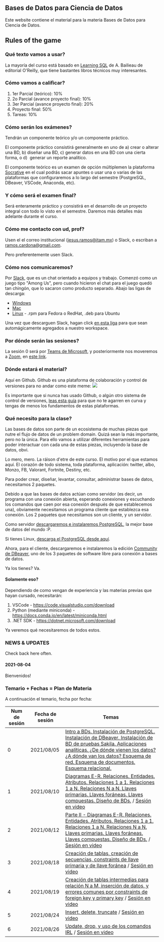 ## Bases de Datos para Ciencia de Datos

Este website contiene el material para la materia Bases de Datos para Ciencia de Datos.

##   Rules of the game

### Qué texto vamos a usar?

La mayoría del curso está basado en [Learning SQL](https://www.r-5.org/files/books/computers/languages/sql/mysql/Alan_Beaulieu-Learning_SQL-EN.pdf) de A. Bailieau de editorial O'Reilly, que tiene bastantes libros técnicos muy interesantes.

### Cómo vamos a calificar?

1. 1er Parcial (teórico): 10%
2. 2o Parcial (avance proyecto final): 10%
3. 3er Parcial (avance proyecto final): 20%
4. Proyecto final: 50%
5. Tareas: 10%

### Cómo serán los exámenes?
Tendrán un componente teórico y/o un componente práctico.

El componente práctico consistirá generalmente en uno de a) crear o alterar una BD, b) diseñar una BD, c) generar datos en una BD con una cierta forma, o d)  generar un reporte analítico.

El componente teórico es un examen de opción múltiplemen la plataforma [Socrative](https://www.socrative.com/) en el cual podrás sacar apuntes o usar una o varias de las plataformas que configuraremos a lo largo del semestre (PostgreSQL, DBeaver, VSCode, Anaconda, etc).

### Y cómo será el examen final?
Será enteramente práctico y consistirá en el desarrollo de un proyecto integral con todo lo visto en el semestre. Daremos más detalles más adelante durante el curso.

### Cómo me contacto con ud, prof?
Usen el el correo institucional (jesus.ramos@itam.mx) o Slack, o escriban a ramos.cardona@gmail.com.

Pero preferentemente usen Slack.

### Cómo nos comunicaremos?
Por [Slack](https://slack.com), que es un chat orientado a equipos y trabajo. Comenzó como un juego tipo "Among Us", pero cuando hicieron el chat para el juego quedó tan chingón, que lo sacaron como producto separado. Abajo las ligas de descarga:
- [Windows](https://slack.com/downloads/windows)
- [Mac](https://slack.com/help/articles/207677868-Download-Slack-for-Mac)
- [Linux](https://slack.com/downloads/linux) - .rpm para Fedora o RedHat, .deb para Ubuntu

Una vez que descarguen Slack, hagan click [en esta liga](https://join.slack.com/t/db4ds-ago-dic-2021/shared_invite/zt-u0tn3a9g-UodebIH97D6PswT3iT0OZg) para que sean automágicamente agregados a nuestro workspace.

### Por dónde serán las sesiones?
La sesión 0 será por [Teams de Microsoft](https://www.microsoft.com/es-mx/microsoft-365/microsoft-teams/download-app), y posteriormente nos moveremos a [Zoom](https://zoom.us/download), en [este link](https://itam.zoom.us/my/xuxoramos).

### Dónde estará el material?
Aquí en Github. Github es una plataforma de colaboración y control de versiones para no andar como este meme:
![](https://i.redd.it/05b6u19pseoz.png)

Es importante que si nunca has usado Github, o algún otro sistema de control de versiones, [leas esta guía](https://guides.github.com/activities/hello-world/) para que no te agarren en curva y tengas de menos los fundamentos de estas plataformas.

### Qué necesito para la clase?
Las bases de datos son parte de un ecosistema de muchas piezas que nutre el flujo de datos de un problem domain. Quizá sean la más importante, pero no la única. Para ello vamos a utilizar diferentes herramientas para poder interactuar con cada una de estas piezas, incluyendo la base de datos, obvi.
  
Lo mero, mero. La ráison d'etre de este curso. El motivo por el que estamos aquí. El corazón de todo sistema, toda plataforma, aplicación: twitter, albo, Monzo, FB, Valorant, Fortnite, Destiny, etc.

Para poder crear, diseñar, levantar, consultar, administrar bases de datos, necesitamos 2 paquetes.

Debido a que las bases de datos actúan como servidor (es decir, un programa con una conexión abierta, esperando conexiones y escuchando los comandos que caen por esa conexión después de que establecemos una), obviamente necesitamos un programa cliente que establezca esa conexión. Los 2 paquetes que necesitamos son un cliente, y un servidor.

Como servidor [descargaremos e instalaremos PostgreSQL](https://www.enterprisedb.com/downloads/postgres-postgresql-downloads), la mejor base de datos del mundo :P. 

Si tienes Linux, [descarga el PostgreSQL desde aquí](https://www.postgresql.org/download/linux/ubuntu/).

Ahora, para el cliente, descargaremos e instalaremos la edición [Community de DBeaver](https://dbeaver.io/download/), uno de los 3 paquetes de software libre para conexión a bases de datos.

Ya los tienes? Va.

#### Solamente eso?

Dependiendo de como vengan de experiencia y las materias previas que hayan cursado, necesitarán:

1. VSCode - https://code.visualstudio.com/download
2. Python (mediante miniconda) - https://docs.conda.io/en/latest/miniconda.html
3. .NET SDK - https://dotnet.microsoft.com/download

Ya veremos qué necesitaremos de todos estos.

### NEWS & UPDATES

Check back here often.

#### 2021-08-04
Bienvenidos!

### Temario + Fechas = Plan de Materia
A continuación el temario, fecha por fecha:

| Num de sesión | Fecha de sesión | Temas |
|---------------|-----------------|-------|
| 0             | 2021/08/05      | [Intro a BDs. Instalación de PostgreSQL. Instalación de DBeaver. Instalación de BD de pruebas Sakila. Aplicaciones analíticas. ¿De dónde vienen los datos? ¿A dónde van los datos? Esquema de red. Esquema de documentos. Esquema relacional.](https://xuxoramos.github.io/db-4-ds/0_intro)                              |
| 1             | 2021/08/10      | [Diagramas E-R. Relaciones. Entidades. Atributos. Relaciones 1 a 1. Relaciones 1 a N. Relaciones N a N. Llaves primarias. Llaves foráneas. Llaves compuestas. Diseño de BDs.](https://xuxoramos.github.io/db-4-ds/1_database_design_and_creation) / [Sesión en video](https://drive.google.com/file/d/1y91ImAo4I0xlbiECBXBtr0lpmrj1lqCc/view?usp=sharing) |
| 2             | 2021/08/12      | [Parte II - Diagramas E-R. Relaciones. Entidades. Atributos. Relaciones 1 a 1. Relaciones 1 a N. Relaciones N a N. Llaves primarias. Llaves foráneas. Llaves compuestas. Diseño de BDs.](https://xuxoramos.github.io/db-4-ds/1_database_design_and_creation) / [Sesión en video](https://drive.google.com/file/d/1kyxlMO4ji6eeGq8yJgiOJKDuZ5cb1OpH/view?usp=sharing)                                              |
| 3             | 2021/08/18      | [Creación de tablas, creación de secuencias, constraints de llave primaria y de llave foránea](https://xuxoramos.github.io/db-4-ds/2_from_ER_to_DB) / [Sesión en video](https://drive.google.com/file/d/1DmXDKKrly8_utGq9bTZL3RSZqx6OCbxy/view?usp=sharing)                                                                                                                                                         |
| 4             | 2021/08/19      | [Creación de tablas intermedias para relación N a M, inserción de datos, y errores comunes por constraints de foreign key y primary key](https://xuxoramos.github.io/db-4-ds/3_insert_delete_update) / [Sesión en video](https://drive.google.com/file/d/1LSa10rIKtqunsqf4LxI44hrxbiFWQeZl/view?usp=sharing)
| 5             | 2021/08/24      | [Insert, delete, truncate](https://xuxoramos.github.io/db-4-ds/3_insert_delete_update) / [Sesión en video](https://drive.google.com/file/d/1Rg-cy1w0ZAK1I2nfekohdGkIDJCy0H4Z/view?usp=sharing)
| 6             | 2021/08/26      | [Update, drop, y uso de los comandos IRL](https://xuxoramos.github.io/db-4-ds/3_insert_delete_update) / [Sesión en video](https://drive.google.com/file/d/1wmB_Txrdwy2SwhMvxfIjCpOT30E4qUko/view?usp=sharing)
